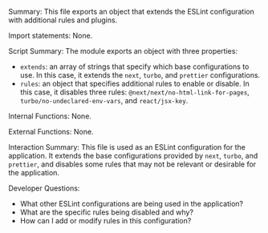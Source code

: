 Summary:
This file exports an object that extends the ESLint configuration with additional rules and plugins.

Import statements:
None.

Script Summary:
The module exports an object with three properties:
- `extends`: an array of strings that specify which base configurations to use. In this case, it extends the `next`, `turbo`, and `prettier` configurations.
- `rules`: an object that specifies additional rules to enable or disable. In this case, it disables three rules: `@next/next/no-html-link-for-pages`, `turbo/no-undeclared-env-vars`, and `react/jsx-key`.

Internal Functions:
None.

External Functions:
None.

Interaction Summary:
This file is used as an ESLint configuration for the application. It extends the base configurations provided by `next`, `turbo`, and `prettier`, and disables some rules that may not be relevant or desirable for the application.

Developer Questions:
- What other ESLint configurations are being used in the application?
- What are the specific rules being disabled and why?
- How can I add or modify rules in this configuration?